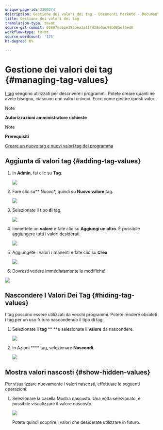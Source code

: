 ```yaml
---
unique-page-id: 2360274
description: Gestione dei valori dei tag - Documenti Marketo - Documentazione prodotto
title: Gestione dei valori dei tag
translation-type: tm+mt
source-git-commit: 00887ea53e395bea3a11fd28e0ac98b085ef6ed8
workflow-type: tm+mt
source-wordcount: '175'
ht-degree: 0%

---
```



# Gestione dei valori dei tag {#managing-tag-values}

[I tag](../../../product-docs/core-marketo-concepts/programs/working-with-programs/understanding-tags.md) vengono utilizzati per descrivere i programmi. Potete creare quanti ne avete bisogno, ciascuno con valori univoci. Ecco come gestire questi valori.

>[!NOTE]
>
>**Autorizzazioni amministratore richieste**

>[!NOTE]
>
>**Prerequisiti**
>
>[Creare un nuovo tag e nuovi valori tag del programma](create-a-new-program-tag-and-tag-values.md)

## Aggiunta di valori tag {#adding-tag-values}

1. In **Admin**, fai clic su **Tag**.

   ![](assets/image2014-9-24-12-3a24-3a55.png)

1. Fare clic su** Nuovo*, quindi su **Nuovo valore** tag.

   ![](assets/image2014-9-24-12-3a25-3a23.png)

1. Selezionate il tipo **di** tag.

   ![](assets/image2014-9-24-12-3a26-3a2.png)

1. Immettete un **valore** e fate clic su **Aggiungi un altro**. È possibile aggiungere tutti i valori desiderati.

   ![](assets/image2014-9-24-12-3a26-3a27.png)

1. Aggiungete i valori rimanenti e fate clic su **Crea**.

   ![](assets/image2014-9-24-12-3a26-3a55.png)

1. Dovresti vedere immediatamente le modifiche!

![](assets/image2014-9-24-12-3a27-3a34.png)

## Nascondere I Valori Dei Tag {#hiding-tag-values}

I tag possono essere utilizzati da vecchi programmi. Potete rendere obsoleti i tag per un uso futuro nascondendo il tipo di tag.

1. Selezionate il **tag** ** **e selezionate il **valore** da nascondere.

   ![](assets/image2014-9-24-12-3a28-3a25.png)

1. In Azioni **** tag, selezionare **Nascondi**.

   ![](assets/image2014-9-24-12-3a29-3a4.png)

## Mostra valori nascosti {#show-hidden-values}

Per visualizzare nuovamente i valori nascosti, effettuate le seguenti operazioni:

1. Selezionare la casella Mostra nascosto. Una volta selezionato, è possibile visualizzare il valore nascosto.

   ![](assets/image2014-9-24-12-3a29-3a58.png)

   Potete quindi scoprire i valori che desiderate utilizzare in futuro.

